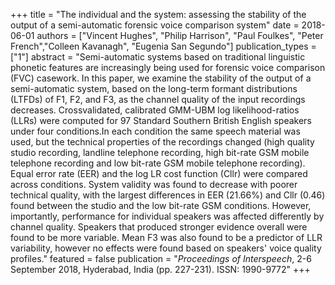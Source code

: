 +++
title = "The individual and the system: assessing the stability of the output of a semi-automatic forensic voice comparison system"
date = 2018-06-01
authors = ["Vincent Hughes", "Philip Harrison", "Paul Foulkes", "Peter French","Colleen Kavanagh", "Eugenia San Segundo"]
publication_types = ["1"]
abstract = "Semi-automatic systems based on traditional linguistic phonetic features are increasingly being used for forensic voice comparison (FVC) casework. In this paper, we examine the stability of the output of a semi-automatic system, based on the long-term formant distributions (LTFDs) of F1, F2, and F3, as the channel quality of the input recordings decreases. Crossvalidated, calibrated GMM-UBM log likelihood-ratios (LLRs) were computed for 97 Standard Southern British English speakers under four conditions.In each condition the same speech material was used, but the technical properties of the recordings changed (high quality studio recording, landline telephone recording, high bit-rate GSM mobile telephone recording and low bit-rate GSM mobile telephone recording). Equal error rate (EER) and the log LR cost function (Cllr) were compared across conditions. System validity was found to decrease with poorer technical quality, with the largest differences in EER (21.66%) and Cllr (0.46) found between the studio and the low bit-rate GSM conditions. However, importantly, performance for individual speakers was affected differently by channel quality. Speakers that produced stronger evidence overall were found to be more variable. Mean F3 was also found to be a predictor of LLR variability, however no effects were found based on speakers&#39;  voice quality profiles."
featured = false
publication = "*Proceedings of Interspeech*, 2-6 September 2018, Hyderabad, India (pp. 227-231). ISSN: 1990-9772" 
+++

